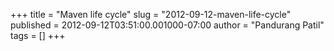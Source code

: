 +++
title = "Maven life cycle"
slug = "2012-09-12-maven-life-cycle"
published = 2012-09-12T03:51:00.001000-07:00
author = "Pandurang Patil"
tags = []
+++


